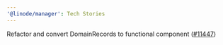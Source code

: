 ```yaml
---
'@linode/manager': Tech Stories
---
```


Refactor and convert DomainRecords to functional component ([#11447](https://github.com/linode/manager/pull/11447))
